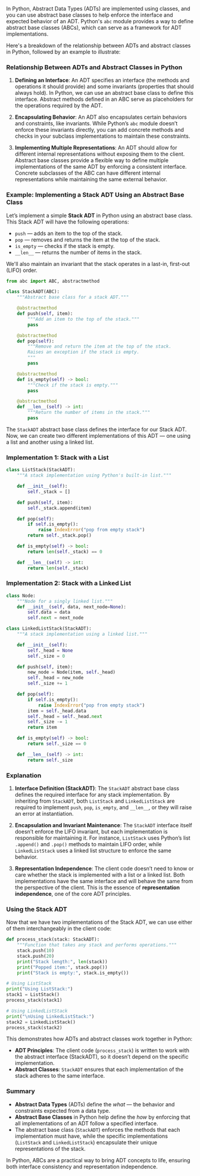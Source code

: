 In Python, Abstract Data Types (ADTs) are implemented using classes, and you can use abstract base classes to help enforce the interface and expected behavior of an ADT. Python's `abc` module provides a way to define abstract base classes (ABCs), which can serve as a framework for ADT implementations.

Here's a breakdown of the relationship between ADTs and abstract classes in Python, followed by an example to illustrate:

### Relationship Between ADTs and Abstract Classes in Python
1. **Defining an Interface**: An ADT specifies an interface (the methods and operations it should provide) and some invariants (properties that should always hold). In Python, we can use an abstract base class to define this interface. Abstract methods defined in an ABC serve as placeholders for the operations required by the ADT.

2. **Encapsulating Behavior**: An ADT also encapsulates certain behaviors and constraints, like invariants. While Python’s `abc` module doesn’t enforce these invariants directly, you can add concrete methods and checks in your subclass implementations to maintain these constraints.

3. **Implementing Multiple Representations**: An ADT should allow for different internal representations without exposing them to the client. Abstract base classes provide a flexible way to define multiple implementations of the same ADT by enforcing a consistent interface. Concrete subclasses of the ABC can have different internal representations while maintaining the same external behavior.

### Example: Implementing a Stack ADT Using an Abstract Base Class
Let’s implement a simple **Stack ADT** in Python using an abstract base class. This Stack ADT will have the following operations:
- `push` — adds an item to the top of the stack.
- `pop` — removes and returns the item at the top of the stack.
- `is_empty` — checks if the stack is empty.
- `__len__` — returns the number of items in the stack.

We'll also maintain an invariant that the stack operates in a last-in, first-out (LIFO) order.

```python
from abc import ABC, abstractmethod

class StackADT(ABC):
    """Abstract base class for a stack ADT."""

    @abstractmethod
    def push(self, item):
        """Add an item to the top of the stack."""
        pass

    @abstractmethod
    def pop(self):
        """Remove and return the item at the top of the stack.
        Raises an exception if the stack is empty.
        """
        pass

    @abstractmethod
    def is_empty(self) -> bool:
        """Check if the stack is empty."""
        pass

    @abstractmethod
    def __len__(self) -> int:
        """Return the number of items in the stack."""
        pass
```

The `StackADT` abstract base class defines the interface for our Stack ADT. Now, we can create two different implementations of this ADT — one using a list and another using a linked list.

### Implementation 1: Stack with a List
```python
class ListStack(StackADT):
    """A stack implementation using Python's built-in list."""

    def __init__(self):
        self._stack = []

    def push(self, item):
        self._stack.append(item)

    def pop(self):
        if self.is_empty():
            raise IndexError("pop from empty stack")
        return self._stack.pop()

    def is_empty(self) -> bool:
        return len(self._stack) == 0

    def __len__(self) -> int:
        return len(self._stack)
```

### Implementation 2: Stack with a Linked List
```python
class Node:
    """Node for a singly linked list."""
    def __init__(self, data, next_node=None):
        self.data = data
        self.next = next_node

class LinkedListStack(StackADT):
    """A stack implementation using a linked list."""

    def __init__(self):
        self._head = None
        self._size = 0

    def push(self, item):
        new_node = Node(item, self._head)
        self._head = new_node
        self._size += 1

    def pop(self):
        if self.is_empty():
            raise IndexError("pop from empty stack")
        item = self._head.data
        self._head = self._head.next
        self._size -= 1
        return item

    def is_empty(self) -> bool:
        return self._size == 0

    def __len__(self) -> int:
        return self._size
```

### Explanation
1. **Interface Definition (StackADT)**: The `StackADT` abstract base class defines the required interface for any stack implementation. By inheriting from `StackADT`, both `ListStack` and `LinkedListStack` are required to implement `push`, `pop`, `is_empty`, and `__len__`, or they will raise an error at instantiation.

2. **Encapsulation and Invariant Maintenance**: The `StackADT` interface itself doesn’t enforce the LIFO invariant, but each implementation is responsible for maintaining it. For instance, `ListStack` uses Python’s list `.append()` and `.pop()` methods to maintain LIFO order, while `LinkedListStack` uses a linked list structure to enforce the same behavior.

3. **Representation Independence**: The client code doesn’t need to know or care whether the stack is implemented with a list or a linked list. Both implementations have the same interface and will behave the same from the perspective of the client. This is the essence of **representation independence**, one of the core ADT principles.

### Using the Stack ADT
Now that we have two implementations of the Stack ADT, we can use either of them interchangeably in the client code:

```python
def process_stack(stack: StackADT):
    """Function that takes any stack and performs operations."""
    stack.push(10)
    stack.push(20)
    print("Stack length:", len(stack))
    print("Popped item:", stack.pop())
    print("Stack is empty:", stack.is_empty())

# Using ListStack
print("Using ListStack:")
stack1 = ListStack()
process_stack(stack1)

# Using LinkedListStack
print("\nUsing LinkedListStack:")
stack2 = LinkedListStack()
process_stack(stack2)
```

This demonstrates how ADTs and abstract classes work together in Python:
- **ADT Principles**: The client code (`process_stack`) is written to work with the abstract interface (StackADT), so it doesn’t depend on the specific implementation.
- **Abstract Classes**: `StackADT` ensures that each implementation of the stack adheres to the same interface.

### Summary
- **Abstract Data Types** (ADTs) define the *what* — the behavior and constraints expected from a data type.
- **Abstract Base Classes** in Python help define the *how* by enforcing that all implementations of an ADT follow a specified interface.
- The abstract base class (`StackADT`) enforces the methods that each implementation must have, while the specific implementations (`ListStack` and `LinkedListStack`) encapsulate their unique representations of the stack.

In Python, ABCs are a practical way to bring ADT concepts to life, ensuring both interface consistency and representation independence.
